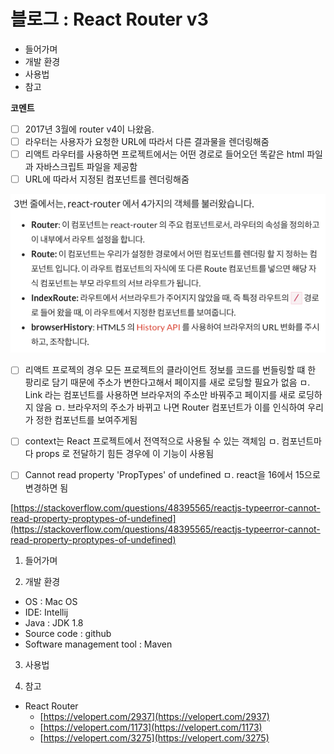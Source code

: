 # 블로그 : React Router v3
* 들어가며
* 개발 환경
* 사용법
* 참고

**코멘트**
- [ ] 2017년 3월에 router v4이 나왔음.
- [ ] 라우터는 사용자가 요청한 URL에 따라서 다른 결과물을 렌더링해줌
- [ ] 리액트 라우터를 사용하면 프로젝트에서는 어떤 경로로 들어오던 똑같은 html 파일과 자바스크립트 파일을 제공함
- [ ] URL에 따라서 지정된 컴포넌트를 렌더링해줌

![](%EB%B8%94%EB%A1%9C%EA%B7%B8%20%20React%20Router%20v3/image_1.png)

- [ ] 리액트 프로젝의 경우 모든 프로젝트의 클라이언트 정보를 코드를 번들링할 떄 한 팡리로 담기 때문에 주소가 변한다고해서 페이지를 새로 로딩할 필요가 없음
ㅁ. Link 라는 컴포넌트를 사용하면 브라우저의 주소만 바꿔주고 페이지를 새로 로딩하지 않음
ㅁ. 브라우저의 주소가 바뀌고 나면 Router 컴포넌트가 이를 인식하여 우리가 정한 컴포넌트를 보여주게됨

- [ ] context는 React 프로젝트에서 전역적으로 사용될 수 있는 객체임
ㅁ. 컴포넌트마다 props 로 전달하기 힘든 경우에 이 기능이 사용됨

- [ ] Cannot read property 'PropTypes' of undefined
ㅁ. react을 16에서 15으로 변경하면 됨

[https://stackoverflow.com/questions/48395565/reactjs-typeerror-cannot-read-property-proptypes-of-undefined](https://stackoverflow.com/questions/48395565/reactjs-typeerror-cannot-read-property-proptypes-of-undefined)

1. 들어가며

2. 개발 환경

* OS : Mac OS
* IDE: Intellij
* Java : JDK 1.8
* Source code : github
* Software management tool : Maven

3. 사용법

4. 참고

* React Router
	* [https://velopert.com/2937](https://velopert.com/2937)
	* [https://velopert.com/1173](https://velopert.com/1173)
	* [https://velopert.com/3275](https://velopert.com/3275)